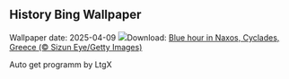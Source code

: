 ## History Bing Wallpaper
Wallpaper date: 2025-04-09
![](https://www.bing.com/th?id=OHR.BlueNaxos_EN-GB4555979110_UHD.jpg&w=1000)Download: [Blue hour in Naxos, Cyclades, Greece (© Sizun Eye/Getty Images)](https://www.bing.com/th?id=OHR.BlueNaxos_EN-GB4555979110_UHD.jpg)

Auto get programm by LtgX
